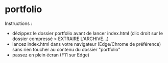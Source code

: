 # portfolio
Instructions :
- dézippez le dossier portfolio avant de lancer index.html (clic droit sur le dossier compressé > EXTRAIRE L'ARCHIVE…)
- lancez index.html dans votre navigateur (Edge/Chrome de préférence) sans rien toucher au contenu du dossier "portfolio"
- passez en plein écran (F11 sur Edge)